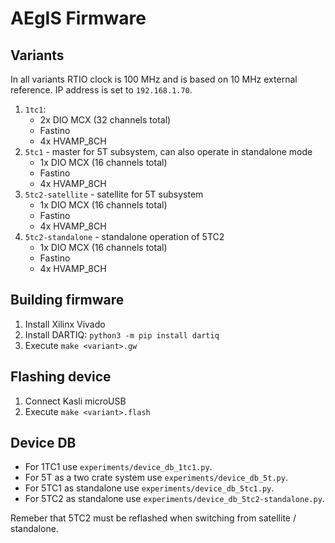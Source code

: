 # AEgIS Firmware

## Variants

In all variants RTIO clock is 100 MHz and is based on 10 MHz external reference. 
IP address is set to `192.168.1.70`.

1. `1tc1`: 
   * 2x DIO MCX (32 channels total)
   * Fastino
   * 4x HVAMP_8CH
2. `5tc1` - master for 5T subsystem, can also operate in standalone mode
   * 1x DIO MCX (16 channels total)
   * Fastino
   * 4x HVAMP_8CH
3. `5tc2-satellite` - satellite for 5T subsystem
   * 1x DIO MCX (16 channels total)
   * Fastino
   * 4x HVAMP_8CH
4. `5tc2-standalone` - standalone operation of 5TC2
   * 1x DIO MCX (16 channels total)
   * Fastino
   * 4x HVAMP_8CH

## Building firmware

1. Install Xilinx Vivado
2. Install DARTIQ: `python3 -m pip install dartiq`
3. Execute `make <variant>.gw`

## Flashing device

1. Connect Kasli microUSB
2. Execute `make <variant>.flash`

## Device DB

* For 1TC1 use `experiments/device_db_1tc1.py`.
* For 5T as a two crate system use `experiments/device_db_5t.py`. 
* For 5TC1 as standalone use `experiments/device_db_5tc1.py`.
* For 5TC2 as standalone use `experiments/device_db_5tc2-standalone.py`.

Remeber that 5TC2 must be reflashed when switching from satellite / standalone.